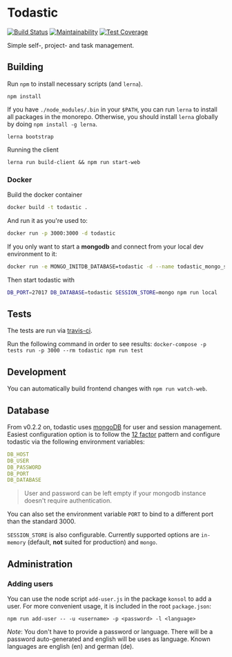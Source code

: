 # Todastic

[![Build Status](https://travis-ci.com/compose-us/todastic.svg?branch=master)](https://travis-ci.com/compose-us/todastic)
[![Maintainability](https://api.codeclimate.com/v1/badges/3302583531e6947a8f3f/maintainability)](https://codeclimate.com/github/compose-us/todastic/maintainability)
[![Test Coverage](https://api.codeclimate.com/v1/badges/3302583531e6947a8f3f/test_coverage)](https://codeclimate.com/github/compose-us/todastic/test_coverage)

Simple self-, project- and task management.

## Building

Run `npm` to install necessary scripts (and `lerna`).

```
npm install
```

If you have `./node_modules/.bin` in your `$PATH`, you can run `lerna` to install all packages in the monorepo.
Otherwise, you should install `lerna` globally by doing `npm install -g lerna`.

```
lerna bootstrap
```

Running the client

```
lerna run build-client && npm run start-web
```

### Docker

Build the docker container

```bash
docker build -t todastic .
```

And run it as you're used to:

```bash
docker run -p 3000:3000 -d todastic
```

If you only want to start a **mongodb** and connect from your local dev environment to it:

```bash
docker run -e MONGO_INITDB_DATABASE=todastic -d --name todastic_mongo_standalone -p 127.0.0.1:27017:27017 mongo --smallfiles
```

Then start todastic with

```bash
DB_PORT=27017 DB_DATABASE=todastic SESSION_STORE=mongo npm run local
```

## Tests

The tests are run via [travis-ci](https://travis-ci.com/compose-us/todastic).

Run the following command in order to see results:
`docker-compose -p tests run -p 3000 --rm todastic npm run test`

## Development

You can automatically build frontend changes with `npm run watch-web`.

## Database

From v0.2.2 on, todastic uses [mongoDB](https://www.mongodb.com/) for
user and session management. Easiest configuration option is to follow
the [12 factor](https://12factor.net/) pattern and configure todastic
via the following environment variables:

```yaml
DB_HOST
DB_USER
DB_PASSWORD
DB_PORT
DB_DATABASE
```
> User and password can be left empty if your mongodb instance doesn't
> require authentication.

You can also set the environment variable `PORT` to bind to a
different port than the standard 3000.

`SESSION_STORE` is also configurable. Currently supported options are
`in-memory` (default, **not** suited for production) and `mongo`.

## Administration

### Adding users

You can use the node script `add-user.js` in the package `konsol` to add
a user. For more convenient usage, it is included in the root
`package.json`:
```
npm run add-user -- -u <username> -p <password> -l <language>
```
*Note*: You don't have to provide a password or language.
There will be a password auto-generated and english will be uses as language.
Known languages are english (en) and german (de).

